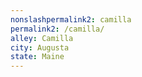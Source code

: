 ```yaml
---
﻿nonslashpermalink2: camilla
permalink2: /camilla/
alley: Camilla
city: Augusta
state: Maine
---
```

